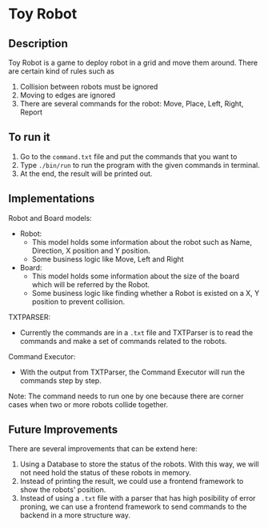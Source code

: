 # Toy Robot

## Description
Toy Robot is a game to deploy robot in a grid and move them around. There are certain kind of rules such as
1. Collision between robots must be ignored
2. Moving to edges are ignored
3. There are several commands for the robot: Move, Place, Left, Right, Report

## To run it
1. Go to the `command.txt` file and put the commands that you want to
2. Type `./bin/run` to run the program with the given commands in terminal.
3. At the end, the result will be printed out.

## Implementations

Robot and Board models:
- Robot: 
	- This model holds some information about the robot such as Name, Direction, X position and Y position. 
	- Some business logic like Move, Left and Right 
- Board: 
	- This model holds some information about the size of the board which will be referred by the Robot.
	- Some business logic like finding whether a Robot is existed on a X, Y position to prevent collision.

TXTPARSER:
- Currently the commands are in a `.txt` file and TXTParser is to read the commands and make a set of commands related to the robots.

Command Executor:
- With the output from TXTParser, the Command Executor will run the commands step by step.

Note: The command needs to run one by one because there are corner cases when two or more robots collide together.

## Future Improvements
There are several improvements that can be extend here:
1. Using a Database to store the status of the robots. With this way, we will not need hold the status of these robots in memory.
2. Instead of printing the result, we could use a frontend framework to show the robots' position.
3. Instead of using a `.txt` file with a parser that has high posibility of error proning, we can use a frontend framework to send commands to the backend in a more structure way. 